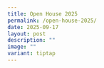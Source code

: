 ```yaml
---
title: Open House 2025
permalink: /open-house-2025/
date: 2025-09-17
layout: post
description: ""
image: ""
variant: tiptap
---
```

